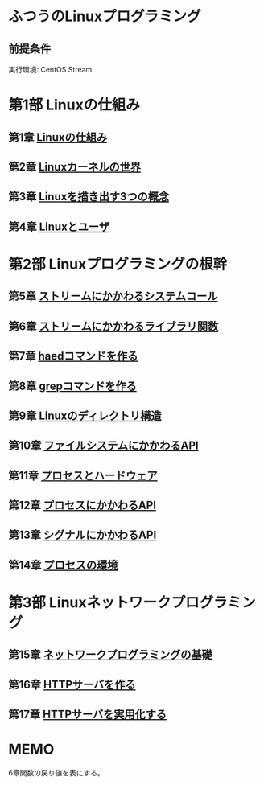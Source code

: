 # ふつうのLinuxプログラミング
## 前提条件
実行環境: CentOS Stream
  
# 第1部 Linuxの仕組み
## 第1章 [Linuxの仕組み](https://github.com/thetaru/memorandum/tree/master/Summary/FutsuNoLinuxProgramming/1)
## 第2章 [Linuxカーネルの世界](https://github.com/thetaru/memorandum/tree/master/Summary/FutsuNoLinuxProgramming/2)
## 第3章 [Linuxを描き出す3つの概念](https://github.com/thetaru/memorandum/tree/master/Summary/FutsuNoLinuxProgramming/3)
## 第4章 [Linuxとユーザ](https://github.com/thetaru/memorandum/tree/master/Summary/FutsuNoLinuxProgramming/4)
# 第2部 Linuxプログラミングの根幹
## 第5章 [ストリームにかかわるシステムコール](https://github.com/thetaru/memorandum/tree/master/Summary/FutsuNoLinuxProgramming/5)
## 第6章 [ストリームにかかわるライブラリ関数](https://github.com/thetaru/memorandum/tree/master/Summary/FutsuNoLinuxProgramming/6)
## 第7章 [haedコマンドを作る](https://github.com/thetaru/memorandum/tree/master/Summary/FutsuNoLinuxProgramming/7)
## 第8章 [grepコマンドを作る](https://github.com/thetaru/memorandum/tree/master/Summary/FutsuNoLinuxProgramming/8)
## 第9章 [Linuxのディレクトリ構造](https://github.com/thetaru/memorandum/tree/master/Summary/FutsuNoLinuxProgramming/9)
## 第10章 [ファイルシステムにかかわるAPI](https://github.com/thetaru/memorandum/tree/master/Summary/FutsuNoLinuxProgramming/10)
## 第11章 [プロセスとハードウェア](https://github.com/thetaru/memorandum/tree/master/Summary/FutsuNoLinuxProgramming/11)
## 第12章 [プロセスにかかわるAPI](https://github.com/thetaru/memorandum/tree/master/Summary/FutsuNoLinuxProgramming/12)
## 第13章 [シグナルにかかわるAPI](https://github.com/thetaru/memorandum/tree/master/Summary/FutsuNoLinuxProgramming/13)
## 第14章 [プロセスの環境](https://github.com/thetaru/memorandum/tree/master/Summary/FutsuNoLinuxProgramming/14)
# 第3部 Linuxネットワークプログラミング
## 第15章 [ネットワークプログラミングの基礎](https://github.com/thetaru/memorandum/tree/master/Summary/FutsuNoLinuxProgramming/15)
## 第16章 [HTTPサーバを作る](https://github.com/thetaru/memorandum/tree/master/Summary/FutsuNoLinuxProgramming/16)
## 第17章 [HTTPサーバを実用化する](https://github.com/thetaru/memorandum/tree/master/Summary/FutsuNoLinuxProgramming/17)
# MEMO
6章関数の戻り値を表にする。
